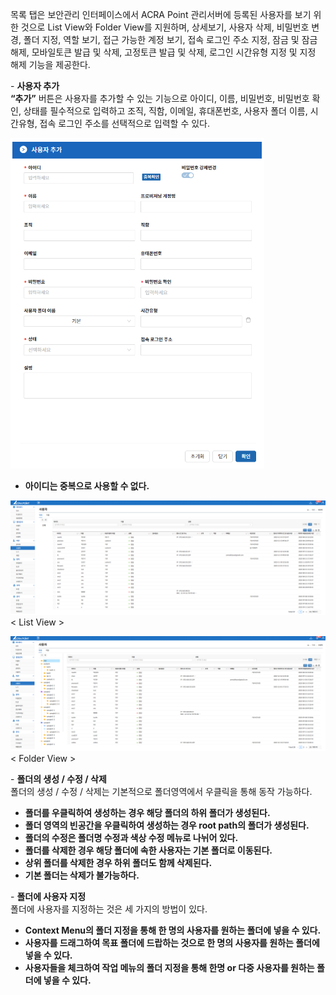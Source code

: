 목록 탭은 보안관리 인터페이스에서 ACRA Point 관리서버에 등록된 사용자를 보기 위한 것으로 List View와 Folder View를 지원하며, 상세보기, 사용자 삭제, 비밀번호 변경, 폴더 지정, 역할 보기, 접근 가능한 계정 보기, 접속 로그인 주소 지정, 잠금 및 잠금 해제, 모바일토큰 발급 및 삭제, 고정토큰 발급 및 삭제, 로그인 시간유형 지정 및 지정 해제 기능을 제공한다.

&#45; **사용자 추가**  
**“추가”** 버튼은 사용자를 추가할 수 있는 기능으로 아이디, 이름, 비밀번호, 비밀번호 확인, 상태를 필수적으로 입력하고 조직, 직함, 이메일, 휴대폰번호, 사용자 폴더 이름, 시간유형, 접속 로그인 주소를 선택적으로 입력할 수 있다.

![사용자 추가](image.png)

- **아이디는 중복으로 사용할 수 없다.**

![리스트뷰](image-1.png)  
< List View >

![폴더뷰](image-2.png)  
< Folder View >

&#45; **폴더의 생성 / 수정 / 삭제**  
폴더의 생성 / 수정 / 삭제는 기본적으로 폴더영역에서 우클릭을 통해 동작 가능하다.

- **폴더를 우클릭하여 생성하는 경우 해당 폴더의 하위 폴더가 생성된다.**  
- **폴더 영역의 빈공간을 우클릭하여 생성하는 경우 root path의 폴더가 생성된다.**  
- **폴더의 수정은 폴더명 수정과 색상 수정 메뉴로 나뉘어 있다.**  
- **폴더를 삭제한 경우 해당 폴더에 속한 사용자는 기본 폴더로 이동된다.**  
- **상위 폴더를 삭제한 경우 하위 폴더도 함께 삭제된다.**  
- **기본 폴더는 삭제가 불가능하다.**  
 
&#45; **폴더에 사용자 지정**  
폴더에 사용자를 지정하는 것은 세 가지의 방법이 있다.

- **Context Menu의 폴더 지정을 통해 한 명의 사용자를 원하는 폴더에 넣을 수 있다.**  
- **사용자를 드래그하여 목표 폴더에 드랍하는 것으로 한 명의 사용자를 원하는 폴더에 넣을 수 있다.**  
- **사용자들을 체크하여 작업 메뉴의 폴더 지정을 통해 한명 or 다중 사용자를 원하는 폴더에 넣을 수 있다.**  
